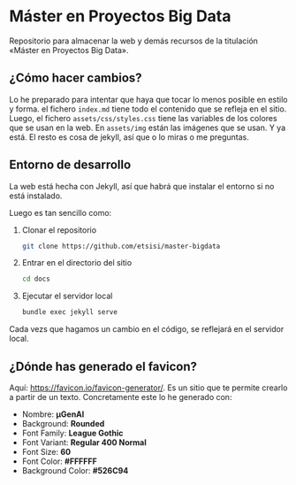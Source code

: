 # Máster en Proyectos Big Data

Repositorio para almacenar la web y demás recursos de la titulación
«Máster en Proyectos Big Data».

## ¿Cómo hacer cambios?

Lo he preparado para intentar que haya que tocar lo menos posible en
estilo y forma. el fichero `index.md` tiene todo el contenido que se
refleja en el sitio. Luego, el fichero `assets/css/styles.css` tiene las
variables de los colores que se usan en la web. En `assets/img` están
las imágenes que se usan. Y ya está. El resto es cosa de jekyll, así que
o lo miras o me preguntas.

## Entorno de desarrollo

La web está hecha con Jekyll, así que habrá que instalar el entorno si
no está instalado.

Luego es tan sencillo como:

1. Clonar el repositorio

    ```bash
    git clone https://github.com/etsisi/master-bigdata
    ```

2. Entrar en el directorio del sitio

    ```bash
    cd docs
    ```

3. Ejecutar el servidor local

    ```bash
    bundle exec jekyll serve
    ```

Cada vezs que hagamos un cambio en el código, se reflejará en el
servidor local.

## ¿Dónde has generado el favicon?

Aquí: <https://favicon.io/favicon-generator/>. Es un sitio que te
permite crearlo a partir de un texto. Concretamente este lo he generado
con:

- Nombre: **µGenAI**
- Background: **Rounded**
- Font Family: **League Gothic**
- Font Variant: **Regular 400 Normal**
- Font Size: **60**
- Font Color: **#FFFFFF**
- Background Color: **#526C94**
